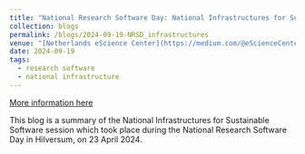 ```yaml
---
title: "National Research Software Day: National Infrastructures for Sustainable Software "
collection: blogs
permalink: /blogs/2024-09-19-NRSD_infrastructures
venue: "[Netherlands eScience Center](https://medium.com/@eScienceCenter)"
date: 2024-09-19
tags: 
  - research software 
  - national infrastructure 
---
```


[More information here](https://blog.esciencecenter.nl/national-research-software-day-national-infrastructures-for-sustainable-software-f5e20ec3eeff)

This blog is a summary of the National Infrastructures for Sustainable Software session which took place during the National Research Software Day in Hilversum, on 23 April 2024.
